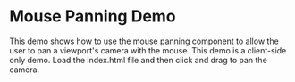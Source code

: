 # Mouse Panning Demo

This demo shows how to use the mouse panning component to allow the user to pan a viewport's camera with the mouse.
This demo is a client-side only demo. Load the index.html file and then click and drag to pan the camera.
